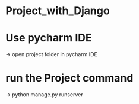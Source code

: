 # Project_with_Django
# Use pycharm IDE
-> open project folder in pycharm IDE
# run the Project command 
-> python manage.py runserver
